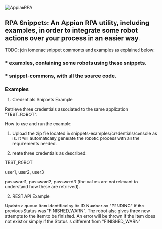 ![AppianRPA](https://www.appian.com/wp-content/uploads/2020/03/ap_rpa_lockup.png)

## RPA Snippets: An Appian RPA utility, including examples, in order to integrate some robot actions over your process in an easier way. 

TODO: join iomenac snippet commonts and examples as explained below:

### * examples, containing some robots using these snippets.
### * snippet-commons, with all the source code.


### Examples

1. Credentials Snippets Example 

Retrieve three credentials associated to the same application "TEST_ROBOT".

How to use and run the example: 

1. Upload the zip file located in snippets-examples/credentials/console as is. 
It will automatically generate the robotic process with all the requirements needed. 

2. reate three credentials as described: 

TEST_ROBOT 

user1, user2, user3 

password1, password2, password3 (the values are not relevant to understand how these are retrieved).


2. REST API Example 

Update a queue Item identified by its ID Number as "PENDING" if the previous Status was "FINISHED_WARN". 
The robot also gives three new attempts to the item to be finished. An error will be thrown if the Item does not exist
or simply if the Status is different from "FINISHED_WARN"
